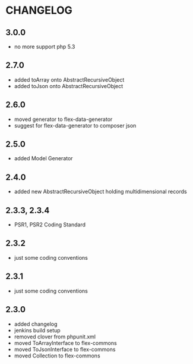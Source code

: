 # CHANGELOG

## 3.0.0

- no more support php 5.3

## 2.7.0

- added toArray onto AbstractRecursiveObject
- added toJson onto AbstractRecursiveObject

## 2.6.0

- moved generator to flex-data-generator
- suggest for flex-data-generator to composer json

## 2.5.0

- added Model Generator

## 2.4.0

- added new AbstractRecursiveObject holding multidimensional records

## 2.3.3, 2.3.4

- PSR1, PSR2 Coding Standard

## 2.3.2

- just some coding conventions

## 2.3.1

- just some coding conventions

## 2.3.0

- added changelog
- jenkins build setup
- removed clover from phpunit.xml
- moved ToArrayInterface to flex-commons
- moved ToJsonInterface to flex-commons
- moved Collection to flex-commons